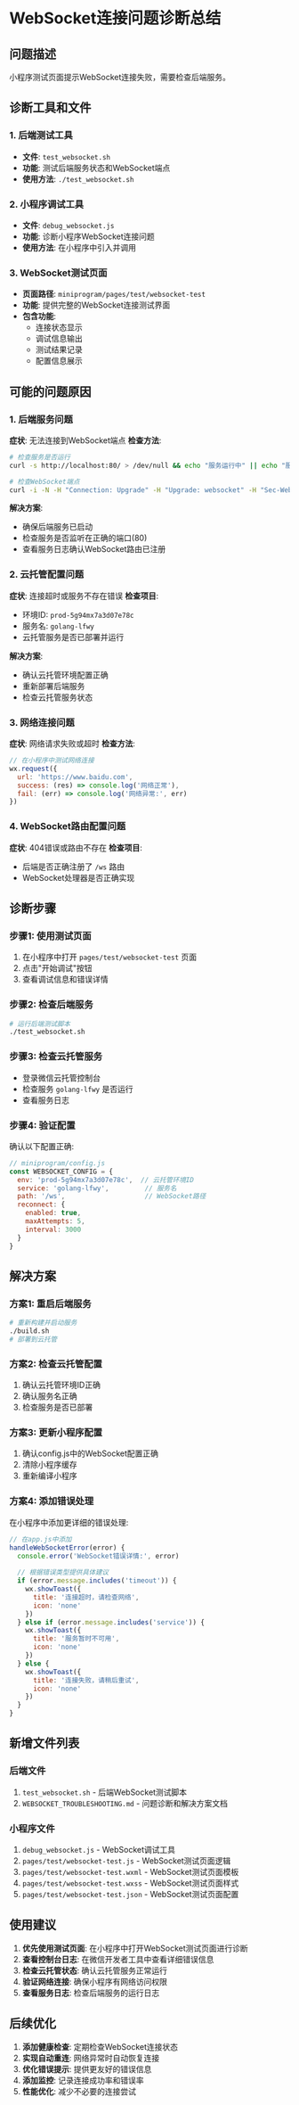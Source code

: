 # WebSocket连接问题诊断总结

## 问题描述
小程序测试页面提示WebSocket连接失败，需要检查后端服务。

## 诊断工具和文件

### 1. 后端测试工具
- **文件**: `test_websocket.sh`
- **功能**: 测试后端服务状态和WebSocket端点
- **使用方法**: `./test_websocket.sh`

### 2. 小程序调试工具
- **文件**: `debug_websocket.js`
- **功能**: 诊断小程序WebSocket连接问题
- **使用方法**: 在小程序中引入并调用

### 3. WebSocket测试页面
- **页面路径**: `miniprogram/pages/test/websocket-test`
- **功能**: 提供完整的WebSocket连接测试界面
- **包含功能**:
  - 连接状态显示
  - 调试信息输出
  - 测试结果记录
  - 配置信息展示

## 可能的问题原因

### 1. 后端服务问题
**症状**: 无法连接到WebSocket端点
**检查方法**:
```bash
# 检查服务是否运行
curl -s http://localhost:80/ > /dev/null && echo "服务运行中" || echo "服务未运行"

# 检查WebSocket端点
curl -i -N -H "Connection: Upgrade" -H "Upgrade: websocket" -H "Sec-WebSocket-Version: 13" http://localhost:80/ws
```

**解决方案**:
- 确保后端服务已启动
- 检查服务是否监听在正确的端口(80)
- 查看服务日志确认WebSocket路由已注册

### 2. 云托管配置问题
**症状**: 连接超时或服务不存在错误
**检查项目**:
- 环境ID: `prod-5g94mx7a3d07e78c`
- 服务名: `golang-lfwy`
- 云托管服务是否已部署并运行

**解决方案**:
- 确认云托管环境配置正确
- 重新部署后端服务
- 检查云托管服务状态

### 3. 网络连接问题
**症状**: 网络请求失败或超时
**检查方法**:
```javascript
// 在小程序中测试网络连接
wx.request({
  url: 'https://www.baidu.com',
  success: (res) => console.log('网络正常'),
  fail: (err) => console.log('网络异常:', err)
})
```

### 4. WebSocket路由配置问题
**症状**: 404错误或路由不存在
**检查项目**:
- 后端是否正确注册了 `/ws` 路由
- WebSocket处理器是否正确实现

## 诊断步骤

### 步骤1: 使用测试页面
1. 在小程序中打开 `pages/test/websocket-test` 页面
2. 点击"开始调试"按钮
3. 查看调试信息和错误详情

### 步骤2: 检查后端服务
```bash
# 运行后端测试脚本
./test_websocket.sh
```

### 步骤3: 检查云托管服务
- 登录微信云托管控制台
- 检查服务 `golang-lfwy` 是否运行
- 查看服务日志

### 步骤4: 验证配置
确认以下配置正确:
```javascript
// miniprogram/config.js
const WEBSOCKET_CONFIG = {
  env: 'prod-5g94mx7a3d07e78c',  // 云托管环境ID
  service: 'golang-lfwy',         // 服务名
  path: '/ws',                    // WebSocket路径
  reconnect: {
    enabled: true,
    maxAttempts: 5,
    interval: 3000
  }
}
```

## 解决方案

### 方案1: 重启后端服务
```bash
# 重新构建并启动服务
./build.sh
# 部署到云托管
```

### 方案2: 检查云托管配置
1. 确认云托管环境ID正确
2. 确认服务名正确
3. 检查服务是否已部署

### 方案3: 更新小程序配置
1. 确认config.js中的WebSocket配置正确
2. 清除小程序缓存
3. 重新编译小程序

### 方案4: 添加错误处理
在小程序中添加更详细的错误处理:
```javascript
// 在app.js中添加
handleWebSocketError(error) {
  console.error('WebSocket错误详情:', error)
  
  // 根据错误类型提供具体建议
  if (error.message.includes('timeout')) {
    wx.showToast({
      title: '连接超时，请检查网络',
      icon: 'none'
    })
  } else if (error.message.includes('service')) {
    wx.showToast({
      title: '服务暂时不可用',
      icon: 'none'
    })
  } else {
    wx.showToast({
      title: '连接失败，请稍后重试',
      icon: 'none'
    })
  }
}
```

## 新增文件列表

### 后端文件
1. `test_websocket.sh` - 后端WebSocket测试脚本
2. `WEBSOCKET_TROUBLESHOOTING.md` - 问题诊断和解决方案文档

### 小程序文件
1. `debug_websocket.js` - WebSocket调试工具
2. `pages/test/websocket-test.js` - WebSocket测试页面逻辑
3. `pages/test/websocket-test.wxml` - WebSocket测试页面模板
4. `pages/test/websocket-test.wxss` - WebSocket测试页面样式
5. `pages/test/websocket-test.json` - WebSocket测试页面配置

## 使用建议

1. **优先使用测试页面**: 在小程序中打开WebSocket测试页面进行诊断
2. **查看控制台日志**: 在微信开发者工具中查看详细错误信息
3. **检查云托管状态**: 确认云托管服务正常运行
4. **验证网络连接**: 确保小程序有网络访问权限
5. **查看服务日志**: 检查后端服务的运行日志

## 后续优化

1. **添加健康检查**: 定期检查WebSocket连接状态
2. **实现自动重连**: 网络异常时自动恢复连接
3. **优化错误提示**: 提供更友好的错误信息
4. **添加监控**: 记录连接成功率和错误率
5. **性能优化**: 减少不必要的连接尝试 